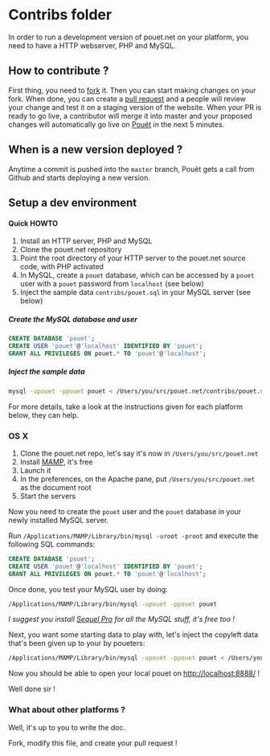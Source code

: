 # Contribs folder

In order to run a development version of pouet.net on your platform, you need
to have a HTTP webserver, PHP and MySQL.

## How to contribute ?

First thing, you need to [fork](https://github.com/lra/pouet.net/fork) it. Then
you can start making changes on your fork.
When done, you can create a
[pull request](https://help.github.com/articles/using-pull-requests) and a
people will review your change and test it on a staging version of the
website.
When your PR is ready to go live, a contributor will merge it into master and
your proposed changes will automatically go live on [Pouët](http://pouet.net)
in the next 5 minutes.

## When is a new version deployed ?

Anytime a commit is pushed into the `master` branch, Pouët gets a call from
Github and starts deploying a new version.

## Setup a dev environment

#### Quick HOWTO

1. Install an HTTP server, PHP and MySQL
1. Clone the pouet.net repository
1. Point the root directory of your HTTP server to the pouet.net source code,
   with PHP activated
1. In MySQL, create a `pouet` database, which can be accessed by a `pouet` user
   with a `pouet` password from `localhost` (see below)
1. Inject the sample data `contribs/pouet.sql` in your MySQL server (see below)

##### Create the MySQL database and user

```sql
CREATE DATABASE 'pouet';
CREATE USER 'pouet'@'localhost' IDENTIFIED BY 'pouet';
GRANT ALL PRIVILEGES ON pouet.* TO 'pouet'@'localhost';
```

##### Inject the sample data

```bash
mysql -upouet -ppouet pouet < /Users/you/src/pouet.net/contribs/pouet.sql
```

For more details, take a look at the instructions given for each platform below,
they can help.

### OS X

1. Clone the pouet.net repo, let's say it's now in `/Users/you/src/pouet.net`
1. Install [MAMP](http://www.mamp.info/), it's free
1. Launch it
1. In the preferences, on the Apache pane, put `/Users/you/src/pouet.net` as the
document root
1. Start the servers

Now you need to create the `pouet` user and the `pouet` database in your newly
installed MySQL server.

Run `/Applications/MAMP/Library/bin/mysql -uroot -proot` and execute the
following SQL commands:

```sql
CREATE DATABASE 'pouet';
CREATE USER 'pouet'@'localhost' IDENTIFIED BY 'pouet';
GRANT ALL PRIVILEGES ON pouet.* TO 'pouet'@'localhost';
```

Once done, you test your MySQL user by doing:
```bash
/Applications/MAMP/Library/bin/mysql -upouet -ppouet pouet
```

*I suggest you install [Sequel Pro](http://www.sequelpro.com/) for all the MySQL
stuff, it's free too !*

Next, you want some starting data to play with, let's inject the copyleft data
that's been given up to your by poueters:
```bash
/Applications/MAMP/Library/bin/mysql -upouet -ppouet pouet < /Users/you/src/pouet.net/contribs/pouet_with_sample_data.sql
```

Now you should be able to open your local pouet on
[http://localhost:8888/](http://localhost:8888/) !

Well done sir !

### What about other platforms ?

Well, it's up to you to write the doc.

Fork, modify this file, and create your pull request !
